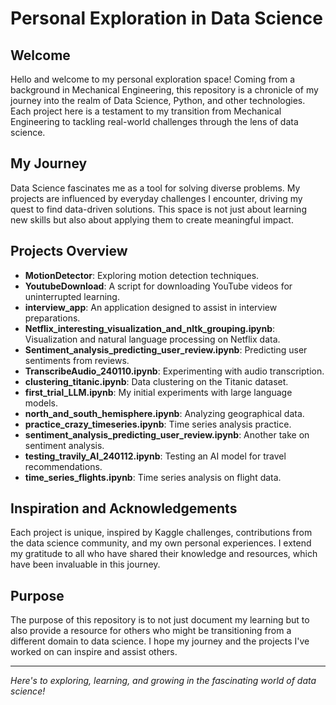 # Personal Exploration in Data Science

## Welcome
Hello and welcome to my personal exploration space! Coming from a background in Mechanical Engineering, this repository is a chronicle of my journey into the realm of Data Science, Python, and other technologies. Each project here is a testament to my transition from Mechanical Engineering to tackling real-world challenges through the lens of data science.

## My Journey
Data Science fascinates me as a tool for solving diverse problems. My projects are influenced by everyday challenges I encounter, driving my quest to find data-driven solutions. This space is not just about learning new skills but also about applying them to create meaningful impact.

## Projects Overview
- **MotionDetector**: Exploring motion detection techniques.
- **YoutubeDownload**: A script for downloading YouTube videos for uninterrupted learning.
- **interview_app**: An application designed to assist in interview preparations.
- **Netflix_interesting_visualization_and_nltk_grouping.ipynb**: Visualization and natural language processing on Netflix data.
- **Sentiment_analysis_predicting_user_review.ipynb**: Predicting user sentiments from reviews.
- **TranscribeAudio_240110.ipynb**: Experimenting with audio transcription.
- **clustering_titanic.ipynb**: Data clustering on the Titanic dataset.
- **first_trial_LLM.ipynb**: My initial experiments with large language models.
- **north_and_south_hemisphere.ipynb**: Analyzing geographical data.
- **practice_crazy_timeseries.ipynb**: Time series analysis practice.
- **sentiment_analysis_predicting_user_review.ipynb**: Another take on sentiment analysis.
- **testing_travily_AI_240112.ipynb**: Testing an AI model for travel recommendations.
- **time_series_flights.ipynb**: Time series analysis on flight data.

## Inspiration and Acknowledgements
Each project is unique, inspired by Kaggle challenges, contributions from the data science community, and my own personal experiences. I extend my gratitude to all who have shared their knowledge and resources, which have been invaluable in this journey.

## Purpose
The purpose of this repository is to not just document my learning but to also provide a resource for others who might be transitioning from a different domain to data science. I hope my journey and the projects I've worked on can inspire and assist others.

---

*Here's to exploring, learning, and growing in the fascinating world of data science!*
